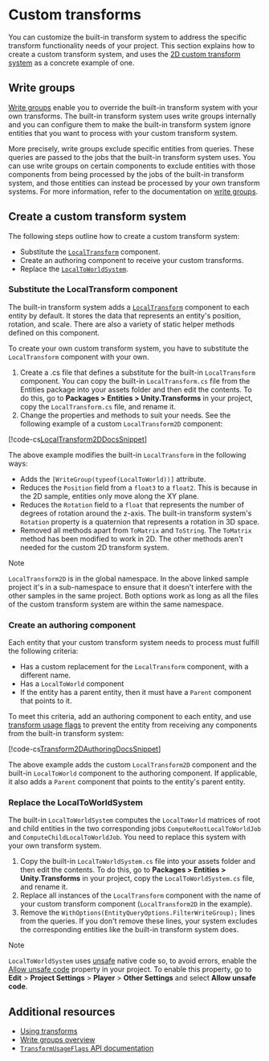 # Custom transforms

You can customize the built-in transform system to address the specific transform functionality needs of your project. This section explains how to create a custom transform system, and uses the [2D custom transform system](https://github.com/Unity-Technologies/EntityComponentSystemSamples/tree/master/Dots101/Entities101/Assets/HelloCube/13.%20CustomTransforms) as a concrete example of one.

## Write groups

[Write groups](systems-write-groups.md) enable you to override the built-in transform system with your own transforms. The built-in transform system uses write groups internally and you can configure them to make the built-in transform system ignore entities that you want to process with your custom transform system.

More precisely, write groups exclude specific entities from queries. These queries are passed to the jobs that the built-in transform system uses. You can use write groups on certain components to exclude entities with those components from being processed by the jobs of the built-in transform system, and those entities can instead be processed by your own transform systems. For more information, refer to the documentation on [write groups](systems-write-groups.md).

## Create a custom transform system

The following steps outline how to create a custom transform system:

* Substitute the [`LocalTransform`](xref:Unity.Transforms.LocalTransform) component.
* Create an authoring component to receive your custom transforms.
* Replace the [`LocalToWorldSystem`](xref:Unity.Transforms.LocalToWorldSystem).

### Substitute the LocalTransform component

The built-in transform system adds a [`LocalTransform`](xref:Unity.Transforms.LocalTransform) component to each entity by default. It stores the data that represents an entity's position, rotation, and scale. There are also a variety of static helper methods defined on this component.

To create your own custom transform system, you have to substitute the `LocalTransform` component with your own.

1. Create a .cs file that defines a substitute for the built-in `LocalTransform` component. You can copy the built-in `LocalTransform.cs` file from the Entities package into your assets folder and then edit the contents. To do this, go to **Packages &gt; Entities &gt; Unity.Transforms** in your project, copy the `LocalTransform.cs` file, and rename it.
1. Change the properties and methods to suit your needs. See the following example of a custom `LocalTransform2D` component:

[!code-cs[LocalTransform2DDocsSnippet](../DocCodeSamples.Tests/TransformsCustom.cs#LocalTransform2D)]

The above example modifies the built-in `LocalTransform` in the following ways:

* Adds the `[WriteGroup(typeof(LocalToWorld))]` attribute.
* Reduces the `Position` field from a `float3` to a `float2`. This is because in the 2D sample, entities only move along the XY plane.
* Reduces the `Rotation` field to a `float` that represents the number of degrees of rotation around the z-axis. The built-in transform system's `Rotation` property is a quaternion that represents a rotation in 3D space.
* Removed all methods apart from `ToMatrix` and `ToString`. The `ToMatrix` method has been modified to work in 2D. The other methods aren't needed for the custom 2D transform system.

> [!NOTE]
> `LocalTransform2D` is in the global namespace. In the above linked sample project it's in a sub-namespace to ensure that it doesn't interfere with the other samples in the same project. Both options work as long as all the files of the custom transform system are within the same namespace.

### Create an authoring component

Each entity that your custom transform system needs to process must fulfill the following criteria:

* Has a custom replacement for the `LocalTransform` component, with a different name.
* Has a `LocalToWorld` component
* If the entity has a parent entity, then it must have a `Parent` component that points to it.

To meet this criteria, add an authoring component to each entity, and use [transform usage flags](xref:Unity.Entities.TransformUsageFlags) to prevent the entity from receiving any components from the built-in transform system:

[!code-cs[Transform2DAuthoringDocsSnippet](../DocCodeSamples.Tests/TransformsCustom.cs#Transform2DAuthoring)]

The above example adds the custom `LocalTransform2D` component and the built-in `LocalToWorld` component to the authoring component. If applicable, it also adds a `Parent` component that points to the entity's parent entity.

### Replace the LocalToWorldSystem

The built-in `LocalToWorldSystem` computes the `LocalToWorld` matrices of root and child entities in the two corresponding jobs `ComputeRootLocalToWorldJob` and `ComputeChildLocalToWorldJob`. You need to replace this system with your own transform system.

1. Copy the built-in `LocalToWorldSystem.cs` file into your assets folder and then edit the contents. To do this, go to **Packages &gt; Entities &gt; Unity.Transforms** in your project, copy the `LocalToWorldSystem.cs` file, and rename it.
1. Replace all instances of the `LocalTransform` component with the name of your custom transform component (`LocalTransform2D` in the example).
1. Remove the `WithOptions(EntityQueryOptions.FilterWriteGroup);` lines from the queries. If you don't remove these lines, your system excludes the corresponding entities like the built-in transform system does.

> [!NOTE]
> `LocalToWorldSystem` uses [unsafe](https://learn.microsoft.com/en-us/dotnet/csharp/language-reference/unsafe-code) native code so, to avoid errors, enable the [Allow unsafe code](xref:UnityEditor.Compilation.ScriptCompilerOptions.AllowUnsafeCode) property in your project. To enable this property, go to **Edit** &gt; **Project Settings** &gt; **Player** &gt; **Other Settings** and select **Allow unsafe code**.

## Additional resources

- [Using transforms](transforms-using.md)
- [Write groups overview](systems-write-groups.md)
- [`TransformUsageFlags` API documentation](xref:Unity.Entities.TransformUsageFlags)
